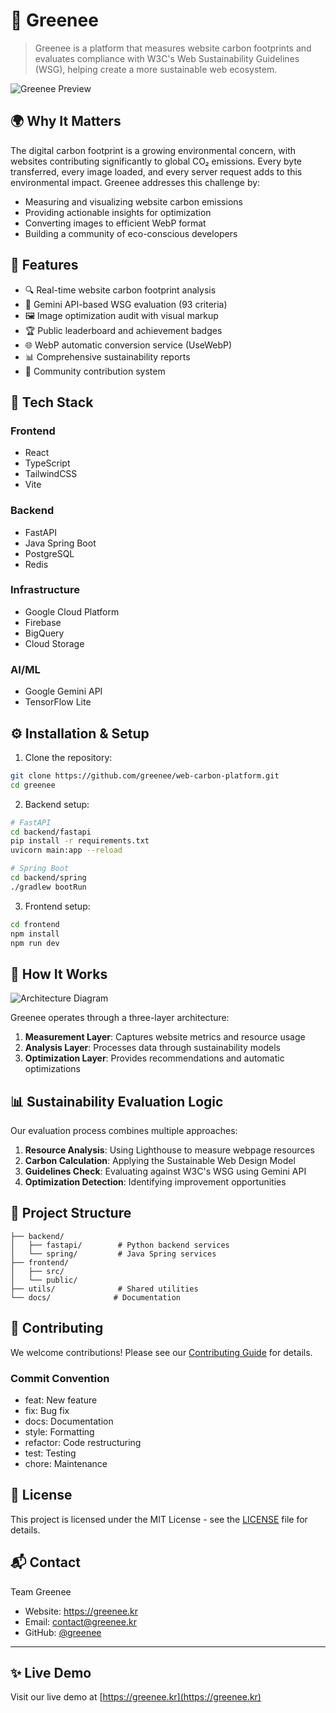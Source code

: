 # 🌱 Greenee

> Greenee is a platform that measures website carbon footprints and evaluates compliance with W3C's Web Sustainability Guidelines (WSG), helping create a more sustainable web ecosystem.

![Greenee Preview](docs/demo.gif)

## 🌍 Why It Matters

The digital carbon footprint is a growing environmental concern, with websites contributing significantly to global CO₂ emissions. Every byte transferred, every image loaded, and every server request adds to this environmental impact. Greenee addresses this challenge by:

- Measuring and visualizing website carbon emissions
- Providing actionable insights for optimization
- Converting images to efficient WebP format
- Building a community of eco-conscious developers

## 🚀 Features

- 🔍 Real-time website carbon footprint analysis
- 🧠 Gemini API-based WSG evaluation (93 criteria)
- 🖼️ Image optimization audit with visual markup
- 🏆 Public leaderboard and achievement badges
- 🌐 WebP automatic conversion service (UseWebP)
- 📊 Comprehensive sustainability reports
- 🤝 Community contribution system

## 🔧 Tech Stack

### Frontend
- React
- TypeScript
- TailwindCSS
- Vite

### Backend
- FastAPI
- Java Spring Boot
- PostgreSQL
- Redis

### Infrastructure
- Google Cloud Platform
- Firebase
- BigQuery
- Cloud Storage

### AI/ML
- Google Gemini API
- TensorFlow Lite

## ⚙️ Installation & Setup

1. Clone the repository:
```bash
git clone https://github.com/greenee/web-carbon-platform.git
cd greenee
```

2. Backend setup:
```bash
# FastAPI
cd backend/fastapi
pip install -r requirements.txt
uvicorn main:app --reload

# Spring Boot
cd backend/spring
./gradlew bootRun
```

3. Frontend setup:
```bash
cd frontend
npm install
npm run dev
```

## 🧪 How It Works

![Architecture Diagram](docs/architecture.png)

Greenee operates through a three-layer architecture:
1. **Measurement Layer**: Captures website metrics and resource usage
2. **Analysis Layer**: Processes data through sustainability models
3. **Optimization Layer**: Provides recommendations and automatic optimizations

## 📊 Sustainability Evaluation Logic

Our evaluation process combines multiple approaches:
1. **Resource Analysis**: Using Lighthouse to measure webpage resources
2. **Carbon Calculation**: Applying the Sustainable Web Design Model
3. **Guidelines Check**: Evaluating against W3C's WSG using Gemini API
4. **Optimization Detection**: Identifying improvement opportunities

## 📁 Project Structure

```
├── backend/
│   ├── fastapi/        # Python backend services
│   └── spring/         # Java Spring services
├── frontend/
│   ├── src/
│   └── public/
├── utils/              # Shared utilities
└── docs/              # Documentation
```

## 🙋 Contributing

We welcome contributions! Please see our [Contributing Guide](CONTRIBUTING.md) for details.

### Commit Convention
- feat: New feature
- fix: Bug fix
- docs: Documentation
- style: Formatting
- refactor: Code restructuring
- test: Testing
- chore: Maintenance

## 📜 License

This project is licensed under the MIT License - see the [LICENSE](LICENSE) file for details.

## 📬 Contact

Team Greenee
- Website: https://greenee.kr
- Email: contact@greenee.kr
- GitHub: [@greenee](https://github.com/greenee)

---

## ✨ Live Demo

Visit our live demo at [https://greenee.kr](https://greenee.kr)
